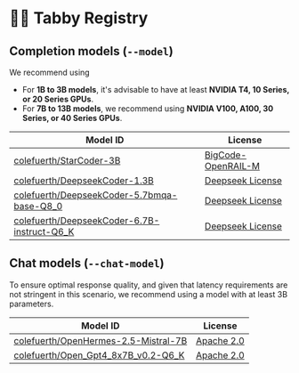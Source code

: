 # 🧑‍🔬 Tabby Registry

## Completion models (`--model`)

We recommend using

* For **1B to 3B models**, it's advisable to have at least **NVIDIA T4, 10 Series, or 20 Series GPUs**.
* For **7B to 13B models**, we recommend using **NVIDIA V100, A100, 30 Series, or 40 Series GPUs**.

| Model ID | License |
| -------- | ------- |
| [colefuerth/StarCoder-3B](https://huggingface.co/bigcode/starcoderbase-3b) | [BigCode-OpenRAIL-M](https://huggingface.co/spaces/bigcode/bigcode-model-license-agreement) |
| [colefuerth/DeepseekCoder-1.3B](https://huggingface.co/deepseek-ai/deepseek-coder-1.3b-instruct) | [Deepseek License](https://github.com/deepseek-ai/deepseek-coder/blob/main/LICENSE-MODEL) |
| [colefuerth/DeepseekCoder-5.7bmqa-base-Q8_0](https://huggingface.co/deepseek-ai/deepseek-coder-5.7bmqa-base) | [Deepseek License](https://github.com/deepseek-ai/deepseek-coder/blob/main/LICENSE-MODEL) |
| [colefuerth/DeepseekCoder-6.7B-instruct-Q6_K](https://huggingface.co/deepseek-ai/deepseek-coder-6.7b-instruct) | [Deepseek License](https://github.com/deepseek-ai/deepseek-coder/blob/main/LICENSE-MODEL) |


## Chat models (`--chat-model`)

To ensure optimal response quality, and given that latency requirements are not stringent in this scenario, we recommend using a model with at least 3B parameters.

| Model ID | License |
| -------- | ------- |
| [colefuerth/OpenHermes-2.5-Mistral-7B](https://huggingface.co/teknium/OpenHermes-2.5-Mistral-7B) | [Apache 2.0](https://choosealicense.com/licenses/apache-2.0/) |
| [colefuerth/Open_Gpt4_8x7B_v0.2-Q6_K](https://huggingface.co/rombodawg/Open_Gpt4_8x7B_v0.2) | [Apache 2.0](https://choosealicense.com/licenses/apache-2.0/) |

